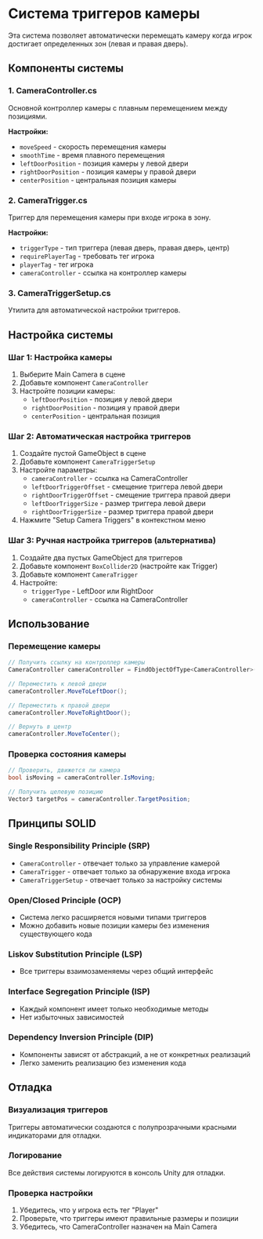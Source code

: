 # Система триггеров камеры

Эта система позволяет автоматически перемещать камеру когда игрок достигает определенных зон (левая и правая дверь).

## Компоненты системы

### 1. CameraController.cs
Основной контроллер камеры с плавным перемещением между позициями.

**Настройки:**
- `moveSpeed` - скорость перемещения камеры
- `smoothTime` - время плавного перемещения
- `leftDoorPosition` - позиция камеры у левой двери
- `rightDoorPosition` - позиция камеры у правой двери
- `centerPosition` - центральная позиция камеры

### 2. CameraTrigger.cs
Триггер для перемещения камеры при входе игрока в зону.

**Настройки:**
- `triggerType` - тип триггера (левая дверь, правая дверь, центр)
- `requirePlayerTag` - требовать тег игрока
- `playerTag` - тег игрока
- `cameraController` - ссылка на контроллер камеры

### 3. CameraTriggerSetup.cs
Утилита для автоматической настройки триггеров.

## Настройка системы

### Шаг 1: Настройка камеры
1. Выберите Main Camera в сцене
2. Добавьте компонент `CameraController`
3. Настройте позиции камеры:
   - `leftDoorPosition` - позиция у левой двери
   - `rightDoorPosition` - позиция у правой двери
   - `centerPosition` - центральная позиция

### Шаг 2: Автоматическая настройка триггеров
1. Создайте пустой GameObject в сцене
2. Добавьте компонент `CameraTriggerSetup`
3. Настройте параметры:
   - `cameraController` - ссылка на CameraController
   - `leftDoorTriggerOffset` - смещение триггера левой двери
   - `rightDoorTriggerOffset` - смещение триггера правой двери
   - `leftDoorTriggerSize` - размер триггера левой двери
   - `rightDoorTriggerSize` - размер триггера правой двери
4. Нажмите "Setup Camera Triggers" в контекстном меню

### Шаг 3: Ручная настройка триггеров (альтернатива)
1. Создайте два пустых GameObject для триггеров
2. Добавьте компонент `BoxCollider2D` (настройте как Trigger)
3. Добавьте компонент `CameraTrigger`
4. Настройте:
   - `triggerType` - LeftDoor или RightDoor
   - `cameraController` - ссылка на CameraController

## Использование

### Перемещение камеры
```csharp
// Получить ссылку на контроллер камеры
CameraController cameraController = FindObjectOfType<CameraController>();

// Переместить к левой двери
cameraController.MoveToLeftDoor();

// Переместить к правой двери
cameraController.MoveToRightDoor();

// Вернуть в центр
cameraController.MoveToCenter();
```

### Проверка состояния камеры
```csharp
// Проверить, движется ли камера
bool isMoving = cameraController.IsMoving;

// Получить целевую позицию
Vector3 targetPos = cameraController.TargetPosition;
```

## Принципы SOLID

### Single Responsibility Principle (SRP)
- `CameraController` - отвечает только за управление камерой
- `CameraTrigger` - отвечает только за обнаружение входа игрока
- `CameraTriggerSetup` - отвечает только за настройку системы

### Open/Closed Principle (OCP)
- Система легко расширяется новыми типами триггеров
- Можно добавить новые позиции камеры без изменения существующего кода

### Liskov Substitution Principle (LSP)
- Все триггеры взаимозаменяемы через общий интерфейс

### Interface Segregation Principle (ISP)
- Каждый компонент имеет только необходимые методы
- Нет избыточных зависимостей

### Dependency Inversion Principle (DIP)
- Компоненты зависят от абстракций, а не от конкретных реализаций
- Легко заменить реализацию без изменения кода

## Отладка

### Визуализация триггеров
Триггеры автоматически создаются с полупрозрачными красными индикаторами для отладки.

### Логирование
Все действия системы логируются в консоль Unity для отладки.

### Проверка настройки
1. Убедитесь, что у игрока есть тег "Player"
2. Проверьте, что триггеры имеют правильные размеры и позиции
3. Убедитесь, что CameraController назначен на Main Camera
